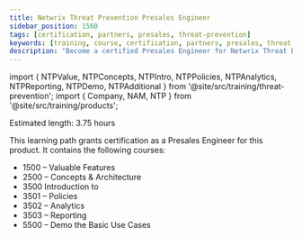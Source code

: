 ```yaml
---
title: Netwrix Threat Prevention Presales Engineer
sidebar_position: 1560
tags: [certification, partners, presales, threat-prevention]
keywords: [training, course, certification, partners, presales, threat prevention]
description: "Become a certified Presales Engineer for Netwrix Threat Prevention"
---
```


import { NTPValue, NTPConcepts, NTPIntro, NTPPolicies, NTPAnalytics, NTPReporting, NTPDemo, NTPAdditional } from '@site/src/training/threat-prevention';
import { Company, NAM, NTP } from '@site/src/training/products';


Estimated length: 3.75 hours

This learning path grants <Company /> certification as a Presales Engineer for this product. It contains the following courses:

* 1500 <NTP /> – Valuable Features
* 2500 <NTP /> – Concepts & Architecture
* 3500 Introduction to <NTP />
* 3501 <NTP /> – Policies
* 3502 <NTP /> – Analytics
* 3503 <NTP /> – Reporting
* 5500 <NTP /> – Demo the Basic Use Cases

<NTPValue />

<NTPConcepts />

<NTPIntro />

<NTPPolicies />

<NTPAnalytics />

<NTPReporting />

<NTPDemo />

<NTPAdditional />
